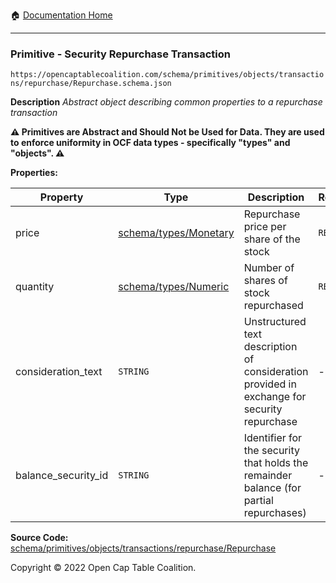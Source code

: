 :house: [Documentation Home](/README.md)

---

### Primitive - Security Repurchase Transaction

`https://opencaptablecoalition.com/schema/primitives/objects/transactions/repurchase/Repurchase.schema.json`

**Description** _Abstract object describing common properties to a repurchase transaction_

**:warning: Primitives are Abstract and Should Not be Used for Data. They are used to enforce uniformity in OCF data types - specifically "types" and "objects". :warning:**

**Properties:**

| Property            | Type                                                 | Description                                                                                 | Required   |
| ------------------- | ---------------------------------------------------- | ------------------------------------------------------------------------------------------- | ---------- |
| price               | [schema/types/Monetary](/docs/schema/types/Monetary) | Repurchase price per share of the stock                                                     | `REQUIRED` |
| quantity            | [schema/types/Numeric](/docs/schema/types/Numeric)   | Number of shares of stock repurchased                                                       | `REQUIRED` |
| consideration_text  | `STRING`                                             | Unstructured text description of consideration provided in exchange for security repurchase | -          |
| balance_security_id | `STRING`                                             | Identifier for the security that holds the remainder balance (for partial repurchases)      | -          |

**Source Code:** [schema/primitives/objects/transactions/repurchase/Repurchase](/schema/primitives/objects/transactions/repurchase/Repurchase.schema.json)

Copyright © 2022 Open Cap Table Coalition.
